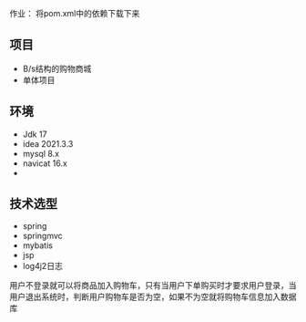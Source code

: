 作业： 将pom.xml中的依赖下载下来

## 项目

- B/s结构的购物商城
- 单体项目

## 环境

- Jdk 17
- idea 2021.3.3
- mysql 8.x
- navicat 16.x
-

## 技术选型

- spring
- springmvc
- mybatis
- jsp
- log4j2日志


用户不登录就可以将商品加入购物车，只有当用户下单购买时才要求用户登录，当用户退出系统时，判断用户购物车是否为空，如果不为空就将购物车信息加入数据库

